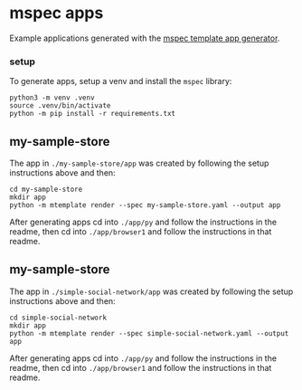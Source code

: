 # mspec apps
Example applications generated with the [mspec template app generator](https://github.com/medium-tech/mspec).

### setup
To generate apps, setup a venv and install the `mspec` library:

    python3 -m venv .venv
    source .venv/bin/activate
    python -m pip install -r requirements.txt

## my-sample-store
The app in `./my-sample-store/app` was created by following the setup instructions above and then:

    cd my-sample-store
    mkdir app
    python -m mtemplate render --spec my-sample-store.yaml --output app

After generating apps cd into `./app/py` and follow the instructions in the readme, then cd into `./app/browser1` and follow the instructions in that readme.

## my-sample-store
The app in `./simple-social-network/app` was created by following the setup instructions above and then:

    cd simple-social-network
    mkdir app
    python -m mtemplate render --spec simple-social-network.yaml --output app

After generating apps cd into `./app/py` and follow the instructions in the readme, then cd into `./app/browser1` and follow the instructions in that readme.